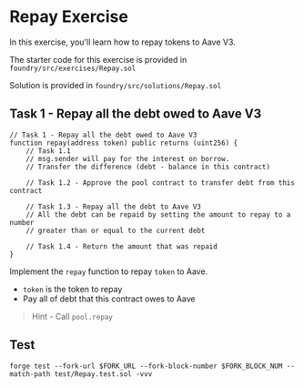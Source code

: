 # Repay Exercise

In this exercise, you'll learn how to repay tokens to Aave V3.

The starter code for this exercise is provided in `foundry/src/exercises/Repay.sol`

Solution is provided in `foundry/src/solutions/Repay.sol`

## Task 1 - Repay all the debt owed to Aave V3

```solidity
// Task 1 - Repay all the debt owed to Aave V3
function repay(address token) public returns (uint256) {
    // Task 1.1
    // msg.sender will pay for the interest on borrow.
    // Transfer the difference (debt - balance in this contract)

    // Task 1.2 - Approve the pool contract to transfer debt from this contract

    // Task 1.3 - Repay all the debt to Aave V3
    // All the debt can be repaid by setting the amount to repay to a number
    // greater than or equal to the current debt

    // Task 1.4 - Return the amount that was repaid
}
```

Implement the `repay` function to repay `token` to Aave.

- `token` is the token to repay
- Pay all of debt that this contract owes to Aave

> Hint - Call `pool.repay`

## Test

```shell
forge test --fork-url $FORK_URL --fork-block-number $FORK_BLOCK_NUM --match-path test/Repay.test.sol -vvv
```
